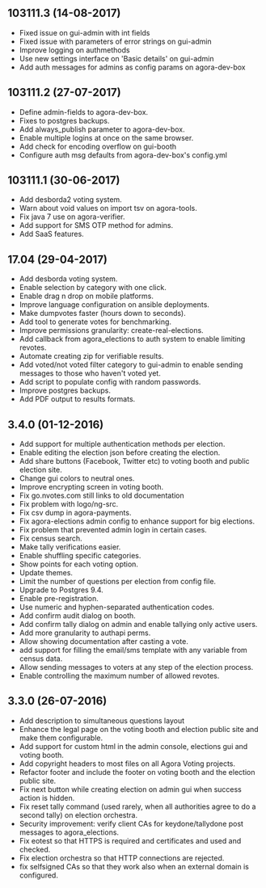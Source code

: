## 103111.3 (14-08-2017)

- Fixed issue on gui-admin with int fields
- Fixed issue with parameters of error strings on gui-admin
- Improve logging on authmethods
- Use new settings interface on 'Basic details' on gui-admin
- Add auth messages for admins as config params on agora-dev-box

## 103111.2 (27-07-2017)

- Define admin-fields to agora-dev-box.
- Fixes to postgres backups.
- Add always_publish parameter to agora-dev-box.
- Enable multiple logins at once on the same browser.
- Add check for encoding overflow on gui-booth
- Configure auth msg defaults from agora-dev-box's config.yml

## 103111.1 (30-06-2017)

- Add desborda2 voting system.
- Warn about void values on import tsv on agora-tools.
- Fix java 7 use on agora-verifier.
- Add support for SMS OTP method for admins.
- Add SaaS features.

## 17.04 (29-04-2017)

- Add desborda voting system.
- Enable selection by category with one click.
- Enable drag n drop on mobile platforms.
- Improve language configuration on ansible deployments.
- Make dumpvotes faster (hours down to seconds).
- Add tool to generate votes for benchmarking.
- Improve permissions granularity: create-real-elections.
- Add callback from agora_elections to auth system to enable limiting revotes.
- Automate creating zip for verifiable results.
- Add voted/not voted filter category to gui-admin to enable sending messages to those who haven't voted yet.
- Add script to populate config with random passwords.
- Improve postgres backups.
- Add PDF output to results formats.

## 3.4.0 (01-12-2016)
- Add support for multiple authentication methods per election.
- Enable editing the election json before creating the election.
- Add share buttons (Facebook, Twitter etc) to voting booth and public election site.
- Change gui colors to neutral ones.
- Improve encrypting screen in voting booth.
- Fix go.nvotes.com still links to old documentation
- Fix problem with logo/ng-src.
- Fix csv dump in agora-payments.
- Fix agora-elections admin config to enhance support for big elections.
- Fix problem that prevented admin login in certain cases.
- Fix census search.
- Make tally verifications easier.
- Enable shuffling specific categories.
- Show points for each voting option.
- Update themes.
- Limit the number of questions per election from config file.
- Upgrade to Postgres 9.4.
- Enable pre-registration.
- Use numeric and hyphen-separated authentication codes.
- Add confirm audit dialog on booth.
- Add confirm tally dialog on admin and enable tallying only active users.
- Add more granularity to authapi perms.
- Allow showing documentation after casting a vote.
- add support for filling the email/sms template with any variable from census data.
- Allow sending messages to voters at any step of the election process.
- Enable controlling the maximum number of allowed revotes.

## 3.3.0 (26-07-2016)

- Add description to simultaneous questions layout
- Enhance the legal page on the voting booth and election public site  and make them configurable.
- Add support for custom html in the admin console, elections gui and voting booth.
- Add copyright headers to most files on all Agora Voting projects.
- Refactor footer and include the footer on voting booth and the election public site.
- Fix next button while creating election on admin gui when success action is hidden.
- Fix reset tally command (used rarely, when all authorities agree to do a second tally) on election orchestra.
- Security improvement: verify client CAs for keydone/tallydone post messages to agora_elections.
- Fix eotest so that HTTPS is required and certificates and used and checked.
- Fix election orchestra so that HTTP connections are rejected.
- fix selfsigned CAs so that they work also when an external domain is configured.